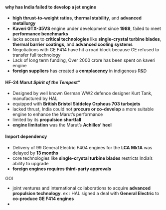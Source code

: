#### why has India failed to develop a jet engine
- **high thrust-to-weight ratios**, **thermal stability**, and **advanced metallurgy**
- **Kaveri GTX-35VS** engine under development since **1989**, failed to meet **performance benchmarks** 
- lacks access to **critical technologies** like **single-crystal turbine blades**, **thermal barrier coatings**, and **advanced cooling systems**
- Negotiations with GE F414 have hit a road block because GE refused to transfer full technology
- Lack of long term funding, Over 2000 crore has been spent on kaveri engine
- **foreign suppliers** has created a **complacency** in indigenous R&D

#### HF-24 Marut _Spirit of the Tempest”_
- Designed by well known German WW2 defence designer Kurt Tank, manufactured by HAL
- equipped with **British Bristol Siddeley Orpheus 703 turbojets**
- lacked thrust, India could not **procure or co-develop** a more suitable engine to enhance the Marut’s performance
- limited by its **propulsion shortfall**
- **engine limitation** was the Marut’s **Achilles’ heel**

#### Import dependency 
- Delivery of 99 General Electric F404 engines for the **LCA Mk1A** was delayed by **13 months**
- core technologies like **single-crystal turbine blades** restricts India’s ability to upgrade
- **foreign engines requires third-party approvals**

GOI
- joint ventures and international collaborations to acquire **advanced propulsion technology**. ex : HAL signed a deal with **General Electric** to **co-produce GE F414 engines**
- 